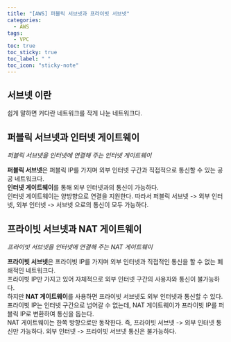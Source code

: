 ```yaml
---
title: "[AWS] 퍼블릭 서브넷과 프라이빗 서브넷"
categories:
  - AWS 
tags:
  - VPC
toc: true
toc_sticky: true
toc_label: " "
toc_icon: "sticky-note"
---
```

## 서브넷 이란
쉽게 말하면 커다란 네트워크를 작게 나눈 네트워크다.  

## 퍼블릭 서브넷과 인터넷 게이트웨이
*퍼블릭 서브넷을 인터넷에 연결해 주는 인터넷 게이트웨이* 
   
**퍼블릭 서브넷**은 퍼블릭 IP를 가지며 외부 인터넷 구간과 직접적으로 통신할 수 있는 공공 네트워크다.  
**인터넷 게이트웨이**를 통해 외부 인터넷과의 통신이 가능하다.  
인터넷 게이트웨이는 양방향으로 연결을 지원한다. 따라서 퍼블릭 서브넷 -> 외부 인터넷, 외부 인터넷 -> 서브넷 으로의 통신이 모두 가능하다.  

## 프라이빗 서브넷과 NAT 게이트웨이
*프라이빗 서브넷을 인터넷에 연결해 주는 NAT 게이트웨이*  
  
**프라이빗 서브넷**은 프라이빗 IP를 가지며 외부 인터넷과 직접적인 통신을 할 수 없는 폐쇄적인 네트워크다.  
프라이빗 IP만 가지고 있어 자체적으로 외부 인터넷 구간의 사용자와 통신이 불가능하다.  
하지만 **NAT 게이트웨이**를 사용하면 프라이빗 서브넷도 외부 인터넷과 통신할 수 있다.  
프라이빗 IP는 인터넷 구간으로 넘어갈 수 없는데, NAT 게이트웨이가 프라이빗 IP를 퍼블릭 IP로 변환하여 통신을 돕는다.  
NAT 게이트웨이는 한쪽 방향으로만 동작한다. 즉, 프라이빗 서브넷 -> 외부 인터넷 통신만 가능하다. 외부 인터넷 -> 프라이빗 서브넷 통신은 불가능하다.


